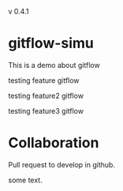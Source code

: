 v 0.4.1
# gitflow-simu
This is a demo about gitflow

testing feature gitflow

testing feature2 gitflow


testing feature3 gitflow


# Collaboration

Pull request to develop in github. 

some text.
